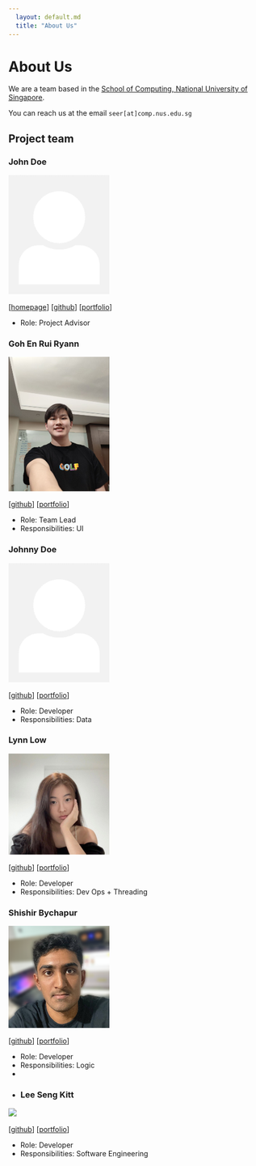```yaml
---
  layout: default.md
  title: "About Us"
---
```


# About Us

We are a team based in the [School of Computing, National University of Singapore](http://www.comp.nus.edu.sg).

You can reach us at the email `seer[at]comp.nus.edu.sg`

## Project team

### John Doe

<img src="images/johndoe.png" width="200px">

[[homepage](http://www.comp.nus.edu.sg/~damithch)]
[[github](https://github.com/johndoe)]
[[portfolio](team/johndoe.md)]

* Role: Project Advisor

### Goh En Rui Ryann

<img src="images/gohenruiryann.jpg" width="200px">

[[github](http://github.com/ryamgoh)]
[[portfolio](team/gohenruiryann.md)]

* Role: Team Lead
* Responsibilities: UI

### Johnny Doe

<img src="images/johndoe.png" width="200px">

[[github](http://github.com/johndoe)] [[portfolio](team/johndoe.md)]

* Role: Developer
* Responsibilities: Data

### Lynn Low

<img src="images/lynnlow.png" width="200px">

[[github](http://github.com/lynnlow175)]
[[portfolio](team/lynnlow.md)]

* Role: Developer
* Responsibilities: Dev Ops + Threading

### Shishir Bychapur

<img src="images/shishirbychapur.png" width="200px">

[[github](http://github.com/shishirbychapur)]
[[portfolio](team/shishirbychapur.md)]

* Role: Developer
* Responsibilities: Logic
* 
* ### Lee Seng Kitt

<img src="images/sengkitt.png" width="200px">

[[github](http://github.com/bobscodedump)]
[[portfolio](team/sengkitt.md)]

* Role: Developer
* Responsibilities: Software Engineering
